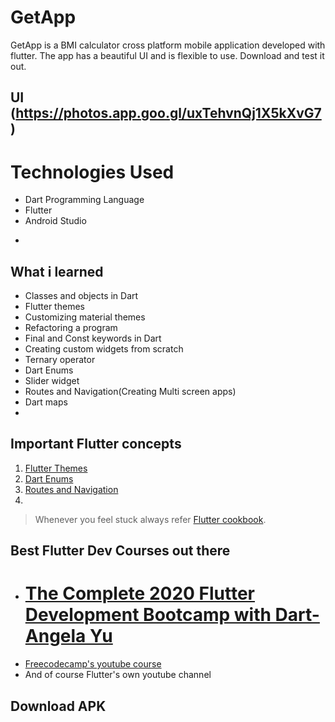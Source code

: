 # GetApp

GetApp is a BMI calculator cross platform mobile application developed with flutter. The app has a beautiful UI and is flexible to use.
Download and test it out.

## UI (https://photos.app.goo.gl/uxTehvnQj1X5kXvG7)


# Technologies Used

 - Dart Programming Language
 - Flutter 
 - Android Studio

*

## What i learned

 - Classes and objects in Dart
 - Flutter themes
 - Customizing material themes
 - Refactoring a program
 - Final and Const keywords in Dart
 - Creating custom widgets from scratch
 - Ternary operator
 - Dart Enums
 - Slider widget
 - Routes and Navigation(Creating Multi screen apps)
 - Dart maps
 - 

## Important Flutter concepts

 1. [Flutter Themes](https://flutter.dev/docs/cookbook/design/themes)
 2. [Dart Enums](https://dart.dev/guides/language/language-tour#enumerated-types)
 3. [Routes and Navigation](https://flutter.dev/docs/development/ui/navigation)
 4. 

> Whenever you feel stuck always refer [Flutter cookbook](https://flutter.dev/docs/cookbook).

## Best Flutter Dev Courses out there

 - # [The Complete 2020 Flutter Development Bootcamp with Dart- Angela Yu](The%20Complete%202020%20Flutter%20Development%20Bootcamp%20with%20Dart)
 - [Freecodecamp's youtube course](https://youtu.be/pTJJsmejUOQ)
 - And of course Flutter's own youtube channel 

## Download APK



